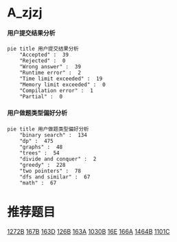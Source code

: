 # A_zjzj

<!-- tabs:start -->



#### **用户提交结果分析**

```mermaid
pie title 用户提交结果分析
    "Accepted" :  39
    "Rejected" :  0
    "Wrong answer" :  39
    "Runtime error" :  2
    "Time limit exceeded" :  19
    "Memory limit exceeded" :  0
    "Compilation error" :  1
    "Partial" :  0
```

#### **用户做题类型偏好分析**

```mermaid
pie title 用户做题类型偏好分析
    "binary search" :  134
    "dp" :  475
    "graphs" :  48
    "trees" :  54
    "divide and conquer" :  2
    "greedy" :  228
    "two pointers" :  78
    "dfs and similar" :  67
    "math" :  67
```



<!-- tabs:end -->
# 推荐题目
[1272B](https://codeforces.com/contest/1272/problem/B)
[167B](https://codeforces.com/contest/167/problem/B)
[163D](https://codeforces.com/contest/163/problem/D)
[126B](https://codeforces.com/contest/126/problem/B)
[163A](https://codeforces.com/contest/163/problem/A)
[1030B](https://codeforces.com/contest/1030/problem/B)
[16E](https://codeforces.com/contest/16/problem/E)
[166A](https://codeforces.com/contest/166/problem/A)
[1464B](https://codeforces.com/contest/1464/problem/B)
[1101C](https://codeforces.com/contest/1101/problem/C)
